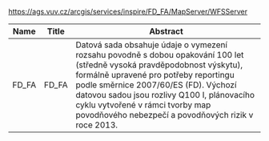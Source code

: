 https://ags.vuv.cz/arcgis/services/inspire/FD_FA/MapServer/WFSServer

|Name|Title|Abstract|
|--|--|--|
|FD_FA|FD_FA|Datová sada obsahuje údaje o vymezení rozsahu povodně s dobou opakování 100 let (středně vysoká pravděpodobnost výskytu), formálně upravené pro potřeby reportingu podle směrnice 2007/60/ES (FD). Výchozí datovou sadou jsou rozlivy Q100 I, plánovacího cyklu vytvořené v rámci tvorby map povodňového nebezpečí a povodňových rizik v roce 2013.|
